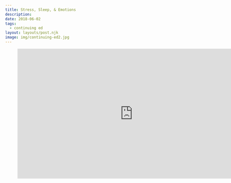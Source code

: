 ```yaml
---
title: Stress, Sleep, & Emotions
description:
date: 2018-06-02
tags:
  - continuing ed
layout: layouts/post.njk
image: img/continuing-ed2.jpg
---
```


<!-- ![img/river.jpg](../../img/river.jpg "Mountain image") -->

<figure class="video-container">
<iframe loading="lazy" src="https://www.youtube.com/embed/dF3BRcOxfAI?wmode=transparent&amp;modestbranding=1&amp;autohide=1&amp;showinfo=0&amp;rel=0" width="746" height="420" frameborder="0" webkitallowfullscreen="" mozallowfullscreen="" allowfullscreen=""></iframe>
</figure>
